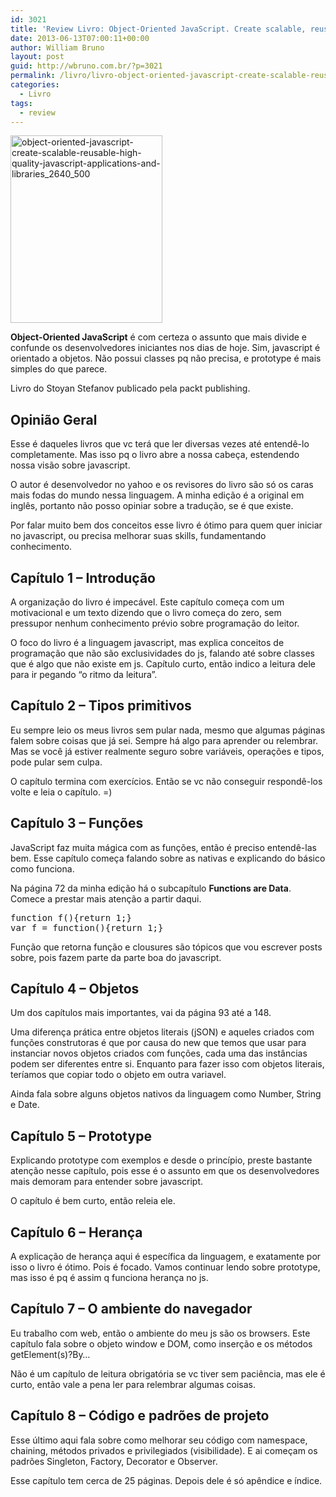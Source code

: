```yaml
---
id: 3021
title: 'Review Livro: Object-Oriented JavaScript. Create scalable, reusable high-quality JavaScript applications, and libraries'
date: 2013-06-13T07:00:11+00:00
author: William Bruno
layout: post
guid: http://wbruno.com.br/?p=3021
permalink: /livro/livro-object-oriented-javascript-create-scalable-reusable-high-quality-javascript-applications-and-libraries/
categories:
  - Livro
tags:
  - review
---
```

[<img src="/wp-content/uploads/2013/06/object-oriented-javascript-create-scalable-reusable-high-quality-javascript-applications-and-libraries_2640_500.jpg" alt="object-oriented-javascript-create-scalable-reusable-high-quality-javascript-applications-and-libraries_2640_500" width="243" height="300" class="aligncenter size-full wp-image-3022" />](/wp-content/uploads/2013/06/object-oriented-javascript-create-scalable-reusable-high-quality-javascript-applications-and-libraries_2640_500.jpg)

**Object-Oriented JavaScript** é com certeza o assunto que mais divide e confunde os desenvolvedores iniciantes nos dias de hoje. Sim, javascript é orientado a objetos. Não possui classes pq não precisa, e prototype é mais simples do que parece.

Livro do Stoyan Stefanov publicado pela packt publishing.

<!--more-->

## Opinião Geral

Esse é daqueles livros que vc terá que ler diversas vezes até entendê-lo completamente. Mas isso pq o livro abre a nossa cabeça, estendendo nossa visão sobre javascript.

O autor é desenvolvedor no yahoo e os revisores do livro são só os caras mais fodas do mundo nessa linguagem. A minha edição é a original em inglês, portanto não posso opiniar sobre a tradução, se é que existe.

Por falar muito bem dos conceitos esse livro é ótimo para quem quer iniciar no javascript, ou precisa melhorar suas skills, fundamentando conhecimento.

## Capítulo 1 &#8211; Introdução

A organização do livro é impecável. Este capítulo começa com um motivacional e um texto dizendo que o livro começa do zero, sem pressupor nenhum conhecimento prévio sobre programação do leitor.

O foco do livro é a linguagem javascript, mas explica conceitos de programação que não são exclusividades do js, falando até sobre classes que é algo que não existe em js. Capítulo curto, então indico a leitura dele para ir pegando &#8220;o ritmo da leitura&#8221;.

## Capítulo 2 &#8211; Tipos primitivos

Eu sempre leio os meus livros sem pular nada, mesmo que algumas páginas falem sobre coisas que já sei. Sempre há algo para aprender ou relembrar. Mas se você já estiver realmente seguro sobre variáveis, operações e tipos, pode pular sem culpa.

O capítulo termina com exercícios. Então se vc não conseguir respondê-los volte e leia o capítulo. =)

## Capítulo 3 &#8211; Funções

JavaScript faz muita mágica com as funções, então é preciso entendê-las bem. Esse capítulo começa falando sobre as nativas e explicando do básico como funciona.

Na página 72 da minha edição há o subcapítulo **Functions are Data**. Comece a prestar mais atenção a partir daqui.

<pre>function f(){return 1;}
var f = function(){return 1;}
</pre>

Função que retorna função e clousures são tópicos que vou escrever posts sobre, pois fazem parte da parte boa do javascript.

## Capítulo 4 &#8211; Objetos

Um dos capítulos mais importantes, vai da página 93 até a 148.

Uma diferença prática entre objetos literais (jSON) e aqueles criados com funções construtoras é que por causa do new que temos que usar para instanciar novos objetos criados com funções, cada uma das instâncias podem ser diferentes entre si. Enquanto para fazer isso com objetos literais, teríamos que copiar todo o objeto em outra variavel.

Ainda fala sobre alguns objetos nativos da linguagem como Number, String e Date.

## Capítulo 5 &#8211; Prototype

Explicando prototype com exemplos e desde o princípio, preste bastante atenção nesse capítulo, pois esse é o assunto em que os desenvolvedores mais demoram para entender sobre javascript.

O capítulo é bem curto, então releia ele.

## Capítulo 6 &#8211; Herança

A explicação de herança aqui é específica da linguagem, e exatamente por isso o livro é ótimo. Pois é focado. Vamos continuar lendo sobre prototype, mas isso é pq é assim q funciona herança no js.

## Capítulo 7 &#8211; O ambiente do navegador

Eu trabalho com web, então o ambiente do meu js são os browsers. Este capítulo fala sobre o objeto window e DOM, como inserção e os métodos getElement(s)?By&#8230;

Não é um capítulo de leitura obrigatória se vc tiver sem paciência, mas ele é curto, então vale a pena ler para relembrar algumas coisas.

## Capítulo 8 &#8211; Código e padrões de projeto

Esse último aqui fala sobre como melhorar seu código com namespace, chaining, métodos privados e privilegiados (visibilidade). E ai começam os padrões Singleton, Factory, Decorator e Observer.

Esse capítulo tem cerca de 25 páginas. Depois dele é só apêndice e índice.
